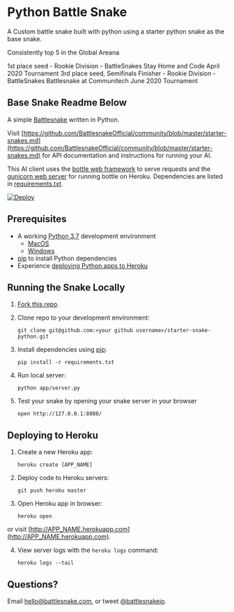 # Python Battle Snake

A Custom battle snake built with python using a starter python snake as the base snake.

Consistently top 5 in the Global Areana

1st place seed - Rookie Division - BattleSnakes Stay Home and Code April 2020 Tournament
3rd place seed, Semifinals Finisher - Rookie Division - BattleSnakes Battlesnake at Communitech June 2020 Tournament

## Base Snake Readme Below

A simple [Battlesnake](http://play.battlesnake.com) written in Python.

Visit [https://github.com/BattlesnakeOfficial/community/blob/master/starter-snakes.md](https://github.com/BattlesnakeOfficial/community/blob/master/starter-snakes.md) for API documentation and instructions for running your AI.

This AI client uses the [bottle web framework](http://bottlepy.org/docs/dev/index.html) to serve requests and the [gunicorn web server](http://gunicorn.org/) for running bottle on Heroku. Dependencies are listed in [requirements.txt](requirements.txt).

[![Deploy](https://www.herokucdn.com/deploy/button.png)](https://heroku.com/deploy)

## Prerequisites

- A working [Python 3.7](https://www.python.org/downloads/) development environment
  - [MacOS](http://hackercodex.com/guide/python-development-environment-on-mac-osx/)
  - [Windows](https://docs.battlesnake.com/tutorials/python)
- [pip](https://pip.pypa.io/en/latest/installing.html) to install Python dependencies
- Experience [deploying Python apps to Heroku](https://devcenter.heroku.com/articles/getting-started-with-python#introduction)

## Running the Snake Locally

1. [Fork this repo](https://github.com/BattlesnakeOfficial/starter-snake-python/fork).

2. Clone repo to your development environment:

    ```shell
    git clone git@github.com:<your github username>/starter-snake-python.git
    ```

3. Install dependencies using [pip](https://pip.pypa.io/en/latest/installing.html):

    ```shell
    pip install -r requirements.txt
    ```

4. Run local server:

    ```shell
    python app/server.py
    ```

5. Test your snake by opening your snake server in your browser

    ```shell
    open http://127.0.0.1:8080/
    ```

## Deploying to Heroku

1. Create a new Heroku app:

    ```shell
    heroku create [APP_NAME]
    ```

2. Deploy code to Heroku servers:

    ```shell
    git push heroku master
    ```

3. Open Heroku app in browser:

    ```shell
    heroku open
    ```

or visit [http://APP_NAME.herokuapp.com](http://APP_NAME.herokuapp.com).

4. View server logs with the `heroku logs` command:

    ```shell
    heroku logs --tail
    ```

## Questions?

Email [hello@battlesnake.com](mailto:hello@battlesnake.com), or tweet [@battlesnakeio](http://twitter.com/battlesnakeio).
